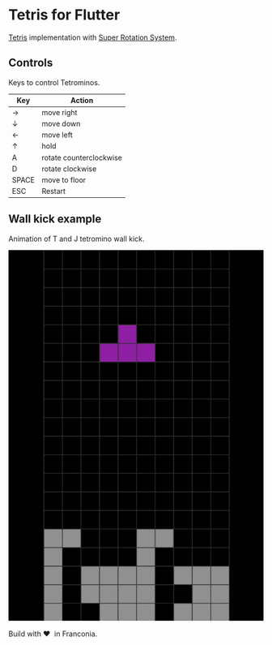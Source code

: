 # Tetris for Flutter

[Tetris](https://harddrop.com/wiki/Gameplay_overview) implementation
with [Super Rotation System](https://harddrop.com/wiki/SRS).

## Controls

Keys to control Tetrominos.

| Key   | Action                  |
|-------|-------------------------|
|   →   | move right              |
|   ↓   | move down               |
|   ←   | move left               |
|   ↑   | hold                    |
|   A   | rotate counterclockwise |
|   D   | rotate clockwise        |
| SPACE | move to floor           |
|  ESC  | Restart                 |

## Wall kick example

Animation of T and J tetromino wall kick.

![wall kick rotation](assets/tetris.gif "wall kick rotation")

Build with&nbsp;❤️&nbsp;&nbsp;in Franconia.